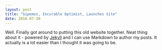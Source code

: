 ```yaml
---
layout: post
title: "Gipemos, Incurable Optimist, Launches Site"
date: 2016-07-30
---
```


Well. Finally got around to putting this old website together. Neat thing about it - powered by [Jekyll](http://jekyllrb.com) and I can use Markdown to author my posts. It actually is a lot easier than I thought it was going to be.
